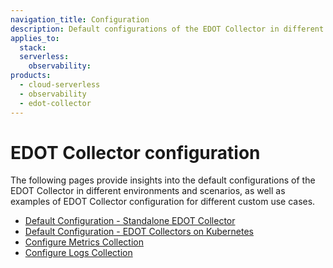```yaml
---
navigation_title: Configuration
description: Default configurations of the EDOT Collector in different environments and scenarios, as well as examples of EDOT Collector configuration for different custom use cases.
applies_to:
  stack:
  serverless:
    observability:
products:
  - cloud-serverless
  - observability
  - edot-collector
---
```


# EDOT Collector configuration

The following pages provide insights into the default configurations of the EDOT Collector in different environments and scenarios, as well as examples of EDOT Collector configuration for different custom use cases.

* [Default Configuration - Standalone EDOT Collector](./default-config-standalone.md)
* [Default Configuration - EDOT Collectors on Kubernetes](./default-config-k8s.md)
* [Configure Metrics Collection](./configure-metrics-collection.md)
* [Configure Logs Collection](./configure-logs-collection.md)


